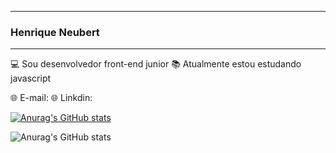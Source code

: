 _____________________________________________
### Henrique Neubert
_____________________________________________

  💻 Sou desenvolvedor front-end junior
  📚 Atualmente estou estudando javascript
  
  🌐 E-mail:
  🌐 Linkdin:
  
 [![Anurag's GitHub stats](https://github-readme-stats.vercel.app/api?username=HenriqueNeubert)](https://github.com/anuraghazra/github-readme-stats)
 
 ![Anurag's GitHub stats](https://github-readme-stats.vercel.app/api?username=HenriqueNeubert&count_private=true)





